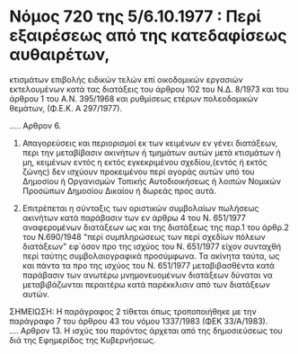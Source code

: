 # Νόμος 720 της 5/6.10.1977 : Περί εξαιρέσεως από της κατεδαφίσεως αυθαιρέτων,
κτισμάτων επιβολής ειδικών τελών επί οικοδομικών εργασιών εκτελουμένων κατά
τας διατάξεις του άρθρου 102 του Ν.Δ. 8/1973 και του άρθρου 1 του Α.Ν. 395/1968
και ρυθμίσεως ετέρων πολεοδομικών θεμάτων, (Φ.Ε.Κ. Α 297/1977).

.....
 Αρθρον 6.  
 1. Απαγορεύσεις και περιορισμοί εκ των κειμένων εν γένει διατάξεων, περι την μεταβίβασιν ακινήτων ή τμημάτων αυτών μετά κτισμάτων ή μη, κειμένων εντός η εκτός εγκεκριμένου σχεδίου,(εντός ή εκτός ζώνης) δεν ισχύουν προκειμένου περί αγοράς αυτών υπό του Δημοσίου ή Οργανισμών Τοπικής Αυτοδιοικήσεως ή λοιπών Νομικών Προσώπων Δημοσίου Δικαίου ή δωρεάς προς αυτά.

 2. Επιτρέπεται η σύνταξις των οριστικών συμβολαίων πωλήσεως ακινήτων κατά παράβασιν των εν άρθρω 4 του Ν. 651/1977 αναφερομένων διατάξεων ως  και της διατάξεως της παρ.1 του άρθρ.2 του Ν.690/1948 "περί συμπληρώσεως των περί σχεδίων πόλεων διατάξεων" εφ`όσον προ της ισχύος  του Ν. 651/1977 είχον συνταχθή περί ταύτης συμβολαιογραφικά προσύμφωνα.  Τα ακίνητα ταύτα, ως και πάντα τα προ της ισχύος του Ν. 651/1977  μεταβιβασθέντα κατά παράβασιν των ανωτέρω μνημονευομένων διατάξεων  δύναται να μεταβιβάζωνται περαιτέρω κατά παρέκκλισιν από των διατάξεων  αυτών.

ΣΗΜΕΙΩΣΗ: Η παράγραφος 2 τίθεται όπως τροποποιήθηκε με την παράγραφο 7 του άρθρου 43 του νόμου 1337/1983 (ΦΕΚ 33/Α/1983).  
....
 Αρθρον 13.
 Η ισχύς του παρόντος άρχεται από της δημοσιεύσεως του διά της Εφημερίδος της Κυβερνήσεως.
